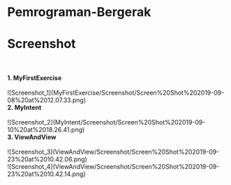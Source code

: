 # Pemrograman-Bergerak

<h1>Screenshot</h1><br>
<br>
<b>1. MyFirstExercise</b><br><br>
![Screenshot_1](MyFirstExercise/Screenshot/Screen%20Shot%202019-09-08%20at%2012.07.33.png)<br>
<b>2. MyIntent</b><br><br>
![Screenshot_2](MyIntent/Screenshot/Screen%20Shot%202019-09-10%20at%2018.26.41.png)<br>
<b>3. ViewAndView</b><br><br>
![Screenshot_3](ViewAndView/Screenshot/Screen%20Shot%202019-09-23%20at%2010.42.06.png)<br>
![Screenshot_4](ViewAndView/Screenshot/Screen%20Shot%202019-09-23%20at%2010.42.14.png)<br>
